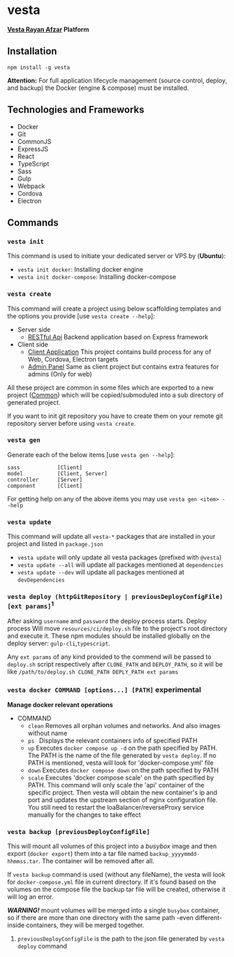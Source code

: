 # vesta
**[Vesta Rayan Afzar](http://vestarayanafzar.com) Platform**

## Installation
    npm install -g vesta
**Attention:** For full application lifecycle management (source control, deploy, and backup) the Docker (engine & compose) must be installed.  


## Technologies and Frameworks
* Docker
* Git
* CommonJS
* ExpressJS
* React
* TypeScript
* Sass
* Gulp
* Webpack
* Cordova
* Electron

## Commands

### `vesta init`
This command is used to initiate your dedicated server or VPS by (**Ubuntu**):
* `vesta init docker`: Installing docker engine
* `vesta init docker-compose`: Installing docker-compose

### `vesta create`
This command will create a project using below scaffolding templates and the options you provide [use `vesta create --help`]:
* Server side
  * [RESTful Api](https://github.com/VestarayanAfzar/vesta-template-api) Backend application based on Express framework
* Client side
  * [Client Application](https://github.com/VestarayanAfzar/vesta-template-client) This project contains build process for any of Web, Cordova, Electron targets
  * [Admin Panel](https://github.com/VestarayanAfzar/vesta-template-admin) Same as client project but contains extra features for admins (Only for web)

All these project are common in some files which are exported to a new project ([Common](https://github.com/VestarayanAfzar/vesta-template-cmn)) 
which will be copied/submoduled  into a sub directory of generated project.

If you want to init git repository you have to create them on your remote git repository server before using `vesta create`.

### `vesta gen`
Generate each of the below items  [use `vesta gen --help`]:
```vesta
sass            [Client]
model           [Client, Server]
controller      [Server]
component       [Client]
```
For getting help on any of the above items you may use `vesta gen <item> --help`

### `vesta update`
This command will update all `vesta-*` packages that are installed in your project and listed in `package.json`
* `vesta update` will only update all vesta packages (prefixed with `@vesta`)
* `vesta update --all` will update all packages mentioned at `dependencies` 
* `vesta update --dev` will update all packages mentioned at `devDependencies` 

### `vesta deploy (httpGitRepository | previousDeployConfigFile) [ext params]`<sup>1</sup>
After asking `username` and `password` the deploy process starts.
Deploy process Will move `resources/ci/deploy.sh` file to the project's root directory and  execute it.
These npm modules should be installed globally on the deploy server: `gulp-cli`,`typescript`.

Any `ext params` of any kind provided to the commend will be passed to `deploy.sh` script respectively after `CLONE_PATH` and `DEPLOY_PATH`,
 so it will be like `/path/to/deploy.sh CLONE_PATH DEPLY_PATH ext params`

### `vesta docker COMMAND [options...] [PATH]` __experimental__
**Manage docker relevant operations**
* COMMAND
  * `clean` Removes all orphan volumes and networks. And also images without name
  * `ps ` Displays the relevant containers info of specified PATH
  * `up` Executes `docker compose up -d` on the path specified by PATH.
        The PATH is the name of the file generated by `vesta deploy`.
        If no PATH is mentioned, vesta will look for 'docker-compose.yml' file
  * `down` Executes `docker compose down` on the path specified by PATH
  * `scale` Executes 'docker compose scale' on the path specified by PATH.
        This command will only scale the 'api' container of the specific project. Then vesta will obtain
         the new container's ip and port and updates the upstream section of nginx configuration file.
         You still need to restart the loaBalancer/reverseProxy service manually for the changes to take effect

### `vesta backup [previousDeployConfigFile]`
This will mount all volumes of this project into a _busybox_ image and then export (`docker export`) them into a tar file 
named `backup_yyyymmdd-hhmmss.tar`. The container will be removed after all.   

If `vesta backup` command is used (without any fileName), the vesta will look for `docker-compose.yml` file in current 
directory. If it's found based on the volumes on the compose file the backup tar file will be created, otherwise it will
log an error.

_**WARNING!**_ mount volumes will be merged into a single `busybox` container, so if there are more than one directory with
the same path -even different- inside containers, they will be merged together. 

1) `previousDeployConfigFile` is the path to the json file generated by `vesta deploy` command